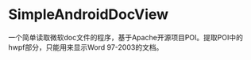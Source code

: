 
 SimpleAndroidDocView
======================

  一个简单读取微软doc文件的程序，基于Apache开源项目POI。提取POI中的hwpf部分，只能用来显示Word 97-2003的文档。
